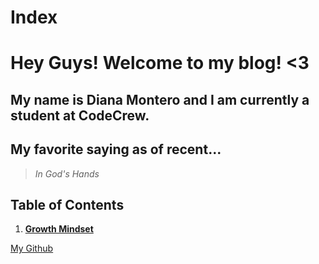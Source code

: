 # Index
# Hey Guys! Welcome to my blog! <3

## My name is Diana Montero and I am currently a student at CodeCrew.

## My favorite saying as of recent...

> *In God's Hands*

## Table of Contents
1. [**Growth Mindset**](https://sidequests.onrender.com/Blog/2025/dianamontero7/growthmindset/)

[<ins>My Github</ins>](https://github.com/dianamontero7)